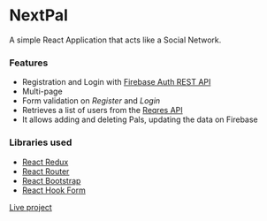 <h1>NextPal</h1>

A simple React Application that acts like a Social Network. 

<h3>Features</h3>

- Registration and Login with <a href="https://firebase.google.com/docs/reference/rest/auth#section-api-usage">Firebase Auth REST API</a>
- Multi-page 
- Form validation on <i>Register</i> and <i>Login</i>
- Retrieves a list of users from the <a href="https://reqres.in/">Reqres API</a>
- It allows adding and deleting Pals, updating the data on Firebase

<h3>Libraries used</h3>

- <a href="https://react-redux.js.org/">React Redux</a>
- <a href="https://reactrouter.com/web/guides/quick-start">React Router</a>
- <a href="https://react-bootstrap.github.io/">React Bootstrap</a>
- <a href="https://react-hook-form.com/">React Hook Form</a>



<a href="https://carma12.github.io/nextpal/" target="_blank">Live project</a>
